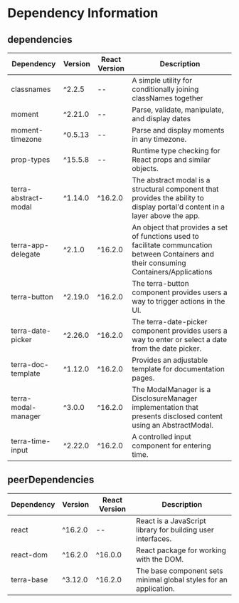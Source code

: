 # Dependency Information

## dependencies
| Dependency | Version | React Version | Description |
|-|-|-|-|
| classnames | ^2.2.5 | -- | A simple utility for conditionally joining classNames together |
| moment | ^2.21.0 | -- | Parse, validate, manipulate, and display dates |
| moment-timezone | ^0.5.13 | -- | Parse and display moments in any timezone. |
| prop-types | ^15.5.8 | -- | Runtime type checking for React props and similar objects. |
| terra-abstract-modal | ^1.14.0 | ^16.2.0 | The abstract modal is a structural component that provides the ability to display portal'd content in a layer above the app. |
| terra-app-delegate | ^2.1.0 | ^16.2.0 | An object that provides a set of functions used to facilitate communcation between Containers and their consuming Containers/Applications |
| terra-button | ^2.19.0 | ^16.2.0 | The terra-button component provides users a way to trigger actions in the UI. |
| terra-date-picker | ^2.26.0 | ^16.2.0 | The terra-date-picker component provides users a way to enter or select a date from the date picker. |
| terra-doc-template | ^1.12.0 | ^16.2.0 | Provides an adjustable template for documentation pages. |
| terra-modal-manager | ^3.0.0 | ^16.2.0 | The ModalManager is a DisclosureManager implementation that presents disclosed content using an AbstractModal. |
| terra-time-input | ^2.22.0 | ^16.2.0 | A controlled input component for entering time. |

## peerDependencies
| Dependency | Version | React Version | Description |
|-|-|-|-|
| react | ^16.2.0 | -- | React is a JavaScript library for building user interfaces. |
| react-dom | ^16.2.0 | ^16.0.0 | React package for working with the DOM. |
| terra-base | ^3.12.0 | ^16.2.0 | The base component sets minimal global styles for an application. |
